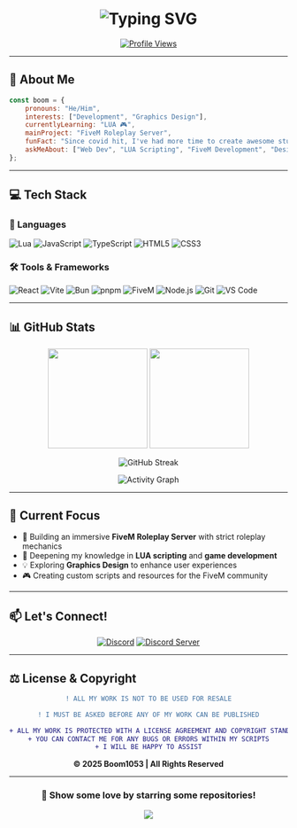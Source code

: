 <h1 align="center">
  <img src="https://readme-typing-svg.herokuapp.com?font=Fira+Code&weight=600&size=30&pause=1000&color=6C63FF&center=true&vCenter=true&width=435&lines=Hi%2C+I'm+Boom!+👋;Developer+%26+Designer;Learning+LUA+💻;Welcome+to+my+Profile!" alt="Typing SVG" />
</h1>

<div align="center">
  
  [![Profile Views](https://komarev.com/ghpvc/?username=Boom1053&color=6C63FF&style=for-the-badge&label=PROFILE+VIEWS)](https://github.com/Boom1053)
  
</div>

---

## 🚀 About Me

```javascript
const boom = {
    pronouns: "He/Him",
    interests: ["Development", "Graphics Design"],
    currentlyLearning: "LUA 🎮",
    mainProject: "FiveM Roleplay Server",
    funFact: "Since covid hit, I've had more time to create awesome stuff!",
    askMeAbout: ["Web Dev", "LUA Scripting", "FiveM Development", "Design"]
};
```

---

## 💻 Tech Stack

### 🎨 Languages
![Lua](https://img.shields.io/badge/Lua-2C2D72?style=for-the-badge&logo=lua&logoColor=white)
![JavaScript](https://img.shields.io/badge/JavaScript-F7DF1E?style=for-the-badge&logo=javascript&logoColor=black)
![TypeScript](https://img.shields.io/badge/TypeScript-007ACC?style=for-the-badge&logo=typescript&logoColor=white)
![HTML5](https://img.shields.io/badge/HTML5-E34F26?style=for-the-badge&logo=html5&logoColor=white)
![CSS3](https://img.shields.io/badge/CSS3-1572B6?style=for-the-badge&logo=css3&logoColor=white)

### 🛠️ Tools & Frameworks
![React](https://img.shields.io/badge/React-20232A?style=for-the-badge&logo=react&logoColor=61DAFB)
![Vite](https://img.shields.io/badge/Vite-646CFF?style=for-the-badge&logo=vite&logoColor=white)
![Bun](https://img.shields.io/badge/Bun-000000?style=for-the-badge&logo=bun&logoColor=white)
![pnpm](https://img.shields.io/badge/pnpm-F69220?style=for-the-badge&logo=pnpm&logoColor=white)
![FiveM](https://img.shields.io/badge/FiveM-FF6B6B?style=for-the-badge&logo=fivem&logoColor=white)
![Node.js](https://img.shields.io/badge/Node.js-339933?style=for-the-badge&logo=nodedotjs&logoColor=white)
![Git](https://img.shields.io/badge/Git-F05032?style=for-the-badge&logo=git&logoColor=white)
![VS Code](https://img.shields.io/badge/VS_Code-007ACC?style=for-the-badge&logo=visual-studio-code&logoColor=white)

---

## 📊 GitHub Stats

<div align="center">
  
  <img height="180em" src="https://github-readme-stats.vercel.app/api?username=Boom1053&show_icons=true&theme=tokyonight&include_all_commits=true&count_private=true&hide_border=true&bg_color=0D1117"/>
  <img height="180em" src="https://github-readme-stats.vercel.app/api/top-langs/?username=Boom1053&layout=compact&langs_count=8&theme=tokyonight&hide_border=true&bg_color=0D1117"/>
  
</div>

<div align="center">
  
  ![GitHub Streak](https://github-readme-streak-stats.herokuapp.com/?user=Boom1053&theme=tokyonight&hide_border=true&background=0D1117)
  
</div>

<div align="center">
  
  ![Activity Graph](https://github-readme-activity-graph.vercel.app/graph?username=Boom1053&theme=tokyo-night&hide_border=true&bg_color=0D1117&color=6C63FF&line=6C63FF&point=FFFFFF)
  
</div>

---

## 🎯 Current Focus

- 🔭 Building an immersive **FiveM Roleplay Server** with strict roleplay mechanics
- 🌱 Deepening my knowledge in **LUA scripting** and **game development**
- 💡 Exploring **Graphics Design** to enhance user experiences
- 🎮 Creating custom scripts and resources for the FiveM community

---

## 📫 Let's Connect!

<div align="center">
  
  [![Discord](https://img.shields.io/badge/Discord-boom1053-7289DA?style=for-the-badge&logo=discord&logoColor=white)](https://discord.com)
  [![Discord Server](https://img.shields.io/badge/Join_My_Server-5865F2?style=for-the-badge&logo=discord&logoColor=white)](https://discord.gg/WXytk8tFQe)
  
</div>

---

## ⚖️ License & Copyright

<div align="center">

```diff
! ALL MY WORK IS NOT TO BE USED FOR RESALE

! I MUST BE ASKED BEFORE ANY OF MY WORK CAN BE PUBLISHED

+ ALL MY WORK IS PROTECTED WITH A LICENSE AGREEMENT AND COPYRIGHT STANDARDS
+ YOU CAN CONTACT ME FOR ANY BUGS OR ERRORS WITHIN MY SCRIPTS
+ I WILL BE HAPPY TO ASSIST
```

**© 2025 Boom1053 | All Rights Reserved**

</div>

---

<div align="center">
  
  ### 💜 Show some love by starring some repositories!
  
  <img src="https://capsule-render.vercel.app/api?type=waving&color=6C63FF&height=100&section=footer"/>
  
</div>
